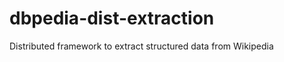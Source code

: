 dbpedia-dist-extraction
=======================

Distributed framework to extract structured data from Wikipedia
